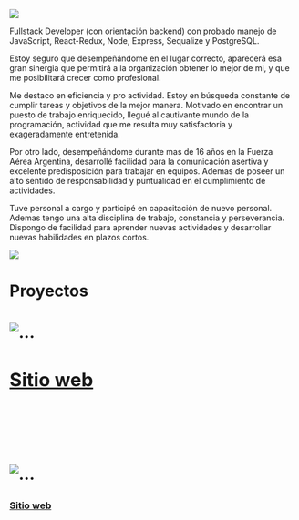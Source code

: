 <p align='left'>
    <img src='https://res.cloudinary.com/dtrsxymgq/image/upload/v1664511321/porfolio/WhatsApp_Image_2022-09-30_at_00.48.18_1_b58itx.jpg'</img>
</p>

Fullstack Developer (con orientación backend) con probado manejo de JavaScript, React-Redux, Node, Express, Sequalize y PostgreSQL. 

Estoy seguro que desempeñándome en el lugar correcto, aparecerá esa gran sinergia que permitirá a la organización obtener lo mejor de mi, y que me posibilitará crecer como profesional.

Me destaco en eficiencia y pro actividad. Estoy en búsqueda constante de cumplir tareas y objetivos de la mejor manera. Motivado en encontrar un puesto de trabajo enriquecido, llegué al cautivante mundo de la programación, actividad que me resulta muy satisfactoria y exageradamente entretenida.

Por otro lado, desempeñándome durante mas de 16 años en la Fuerza Aérea Argentina, desarrollé facilidad para la comunicación asertiva y excelente predisposición para trabajar en equipos. Ademas de poseer un alto sentido de responsabilidad y puntualidad en el cumplimiento de actividades.

Tuve personal a cargo y participé en capacitación de nuevo personal. Ademas tengo una alta disciplina de trabajo, constancia y perseverancia. Dispongo de facilidad para aprender nuevas actividades y desarrollar nuevas habilidades en plazos cortos.

<p align='left'>
    <img src='https://res.cloudinary.com/dtrsxymgq/image/upload/v1664511321/porfolio/WhatsApp_Image_2022-09-30_at_00.46.28_ijsrfr.jpg'</img>
</p>


<h1>Proyectos<h1>
 <img src="https://res.cloudinary.com/dtrsxymgq/image/upload/v1664512573/porfolio/WhatsApp_Image_2022-09-30_at_01.34.20_n87kfy.jpg"
                  alt="..."
                />
  <a href="https://experienceviveargentina.vercel.app/">
                  <h3>Sitio web</h3>
                  </a>
    <br/>
     <br/>
    
    
 <img src="https://res.cloudinary.com/dtrsxymgq/image/upload/v1664512573/porfolio/WhatsApp_Image_2022-09-30_at_01.35.02_pq4elu.jpg"
                  alt="..."
                />
  <a
                    href="https://www.google.com.ar"
                  >
                    <h3>Sitio web</h3>
                  </a>
